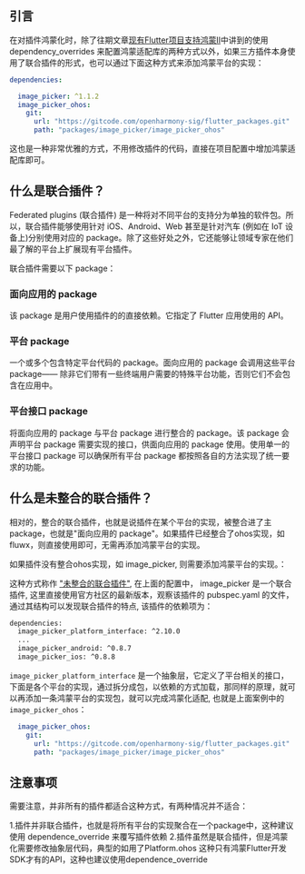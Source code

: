 ## 引言

在对插件鸿蒙化时，除了往期文章[现有Flutter项目支持鸿蒙II](https://gitee.com/zacks/flutter-ohos-demo)中讲到的使用 dependency_overrides 来配置鸿蒙适配库的两种方式以外，如果三方插件本身使用了联合插件的形式，也可以通过下面这种方式来添加鸿蒙平台的实现：

```yaml
dependencies:

  image_picker: ^1.1.2
  image_picker_ohos:
    git:
      url: "https://gitcode.com/openharmony-sig/flutter_packages.git"
      path: "packages/image_picker/image_picker_ohos"
```

这也是一种非常优雅的方式，不用修改插件的代码，直接在项目配置中增加鸿蒙适配库即可。

## 什么是联合插件？

Federated plugins (联合插件) 是一种将对不同平台的支持分为单独的软件包。所以，联合插件能够使用针对 iOS、Android、Web 甚至是针对汽车 (例如在 IoT 设备上)分别使用对应的 package。除了这些好处之外，它还能够让领域专家在他们最了解的平台上扩展现有平台插件。

联合插件需要以下 package：

### 面向应用的 package
该 package 是用户使用插件的的直接依赖。它指定了 Flutter 应用使用的 API。

### 平台 package
一个或多个包含特定平台代码的 package。面向应用的 package 会调用这些平台 package—— 除非它们带有一些终端用户需要的特殊平台功能，否则它们不会包含在应用中。

### 平台接口 package
将面向应用的 package 与平台 package 进行整合的 package。该 package 会声明平台 package 需要实现的接口，供面向应用的 package 使用。使用单一的平台接口 package 可以确保所有平台 package 都按照各自的方法实现了统一要求的功能。

## 什么是未整合的联合插件？

相对的，整合的联合插件，也就是说插件在某个平台的实现，被整合进了主package，也就是"面向应用的 package"。如果插件已经整合了ohos实现，如 fluwx，则直接使用即可，无需再添加鸿蒙平台的实现。

如果插件没有整合ohos实现，如 image_picker, 则需要添加鸿蒙平台的实现。：

这种方式称作 ["未整合的联合插件"](https://docs.flutter.cn/packages-and-plugins/developing-packages#non-endorsed-federated-plugin), 在上面的配置中，
image_picker 是一个联合插件, 这里直接使用官方社区的最新版本，观察该插件的 pubspec.yaml 的文件，通过其结构可以发现联合插件的特点, 该插件的依赖项为：

```bash
dependencies:
  image_picker_platform_interface: ^2.10.0
  ...
  image_picker_android: ^0.8.7
  image_picker_ios: ^0.8.8
```

`image_picker_platform_interface` 是一个抽象层，它定义了平台相关的接口，下面是各个平台的实现，通过拆分成包，以依赖的方式加载，那同样的原理，就可以再添加一条鸿蒙平台的实现包，就可以完成鸿蒙化适配, 也就是上面案例中的 `image_picker_ohos`：

```yaml
  image_picker_ohos:
    git:
      url: "https://gitcode.com/openharmony-sig/flutter_packages.git"
      path: "packages/image_picker/image_picker_ohos"
```

## 注意事项

需要注意，并非所有的插件都适合这种方式，有两种情况并不适合：

1.插件并非联合插件，也就是将所有平台的实现聚合在一个package中，这种建议使用 dependence_override 来覆写插件依赖
2.插件虽然是联合插件，但是鸿蒙化需要修改抽象层代码，典型的如用了Platform.ohos 这种只有鸿蒙Flutter开发SDK才有的API，这种也建议使用dependence_override
